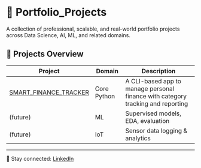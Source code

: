 # 📁 Portfolio_Projects

A collection of professional, scalable, and real-world portfolio projects across Data Science, AI, ML, and related domains.

## 🔹 Projects Overview

| Project | Domain | Description |
|--------|--------|-------------|
| [SMART_FINANCE_TRACKER](./SMART_FINANCE_TRACKER) | Core Python | A CLI-based app to manage personal finance with category tracking and reporting |
| (future) | ML | Supervised models, EDA, evaluation |
| (future) | IoT | Sensor data logging & analytics |

---
🔗 Stay connected: [LinkedIn](https://linkedin.com/in/midrees555)
